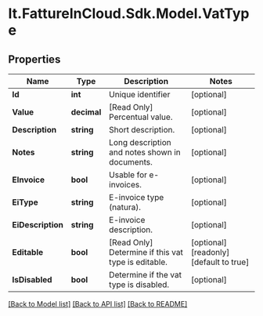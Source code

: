 # It.FattureInCloud.Sdk.Model.VatType

## Properties

Name | Type | Description | Notes
------------ | ------------- | ------------- | -------------
**Id** | **int** | Unique identifier | [optional] 
**Value** | **decimal** | [Read Only] Percentual value. | [optional] 
**Description** | **string** | Short description. | [optional] 
**Notes** | **string** | Long description and notes shown in documents. | [optional] 
**EInvoice** | **bool** | Usable for e-invoices. | [optional] 
**EiType** | **string** | E-invoice type (natura). | [optional] 
**EiDescription** | **string** | E-invoice description. | [optional] 
**Editable** | **bool** | [Read Only] Determine if this vat type is editable. | [optional] [readonly] [default to true]
**IsDisabled** | **bool** | Determine if the vat type is disabled. | [optional] 

[[Back to Model list]](../README.md#documentation-for-models) [[Back to API list]](../README.md#documentation-for-api-endpoints) [[Back to README]](../README.md)

